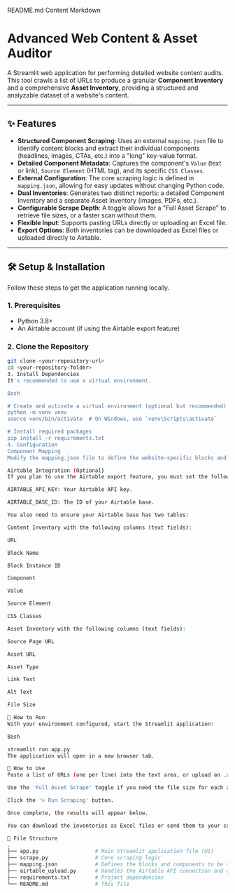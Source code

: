 README.md Content
Markdown

# Advanced Web Content & Asset Auditor

A Streamlit web application for performing detailed website content audits. This tool crawls a list of URLs to produce a granular **Component Inventory** and a comprehensive **Asset Inventory**, providing a structured and analyzable dataset of a website's content.

---

## ✨ Features

* **Structured Component Scraping**: Uses an external `mapping.json` file to identify content blocks and extract their individual components (headlines, images, CTAs, etc.) into a "long" key-value format.
* **Detailed Component Metadata**: Captures the component's `Value` (text or link), `Source Element` (HTML tag), and its specific `CSS Classes`.
* **External Configuration**: The core scraping logic is defined in `mapping.json`, allowing for easy updates without changing Python code.
* **Dual Inventories**: Generates two distinct reports: a detailed Component Inventory and a separate Asset Inventory (images, PDFs, etc.).
* **Configurable Scrape Depth**: A toggle allows for a "Full Asset Scrape" to retrieve file sizes, or a faster scan without them.
* **Flexible Input**: Supports pasting URLs directly or uploading an Excel file.
* **Export Options**: Both inventories can be downloaded as Excel files or uploaded directly to Airtable.

---

## 🛠️ Setup & Installation

Follow these steps to get the application running locally.

### 1. Prerequisites

* Python 3.8+
* An Airtable account (if using the Airtable export feature)

### 2. Clone the Repository

```bash
git clone <your-repository-url>
cd <your-repository-folder>
3. Install Dependencies
It's recommended to use a virtual environment.

Bash

# Create and activate a virtual environment (optional but recommended)
python -m venv venv
source venv/bin/activate  # On Windows, use `venv\Scripts\activate`

# Install required packages
pip install -r requirements.txt
4. Configuration
Component Mapping
Modify the mapping.json file to define the website-specific blocks and components you want to scrape. The structure is an array of objects, where each object defines a block's name, selector, and its components.

Airtable Integration (Optional)
If you plan to use the Airtable export feature, you must set the following environment variables:

AIRTABLE_API_KEY: Your Airtable API key.

AIRTABLE_BASE_ID: The ID of your Airtable base.

You also need to ensure your Airtable base has two tables:

Content Inventory with the following columns (text fields):

URL

Block Name

Block Instance ID

Component

Value

Source Element

CSS Classes

Asset Inventory with the following columns (text fields):

Source Page URL

Asset URL

Asset Type

Link Text

Alt Text

File Size

🚀 How to Run
With your environment configured, start the Streamlit application:

Bash

streamlit run app.py
The application will open in a new browser tab.

📖 How to Use
Paste a list of URLs (one per line) into the text area, or upload an .xlsx file with URLs in the first column.

Use the 'Full Asset Scrape' toggle if you need the file size for each asset (this will be slower).

Click the '> Run Scraping' button.

Once complete, the results will appear below.

You can download the inventories as Excel files or send them to your configured Airtable base.

📂 File Structure
.
├── app.py                  # Main Streamlit application file (UI)
├── scrape.py               # Core scraping logic
├── mapping.json            # Defines the blocks and components to be scraped
├── airtable_upload.py      # Handles the Airtable API connection and upload
├── requirements.txt        # Project dependencies
└── README.md               # This file






